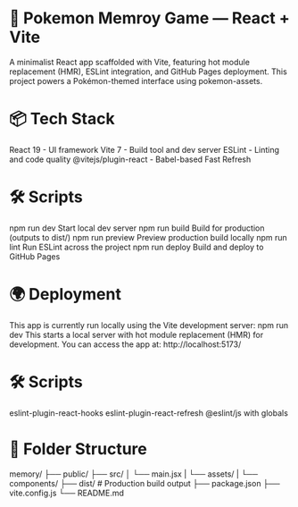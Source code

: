 # 🧠 Pokemon Memroy Game — React + Vite
A minimalist React app scaffolded with Vite, featuring hot module replacement (HMR), ESLint integration, and GitHub Pages deployment. This project powers a Pokémon-themed interface using pokemon-assets.

# 📦 Tech Stack 

React 19 - UI framework
Vite 7 -	Build tool and dev server
ESLint - Linting and code quality
@vitejs/plugin-react - Babel-based Fast Refresh

# 🛠️ Scripts

npm run dev	Start local dev server
npm run build	Build for production (outputs to dist/)
npm run preview	Preview production build locally
npm run lint	Run ESLint across the project
npm run deploy	Build and deploy to GitHub Pages

# 🌍 Deployment

This app is currently run locally using the Vite development server: npm run dev
This starts a local server with hot module replacement (HMR) for development. You can access the app at: http://localhost:5173/


# 🛠️ Scripts

eslint-plugin-react-hooks
eslint-plugin-react-refresh
@eslint/js with globals

# 📁 Folder Structure

memory/
├── public/
├── src/
│   └── main.jsx
|   └── assets/
|   └── components/
├── dist/          # Production build output
├── package.json
├── vite.config.js
└── README.md
